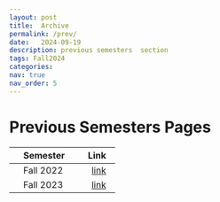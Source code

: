 ```yaml
---
layout: post
title:  Archive
permalink: /prev/
date:   2024-09-19
description: previous semesters  section
tags: Fall2024
categories:
nav: true
nav_order: 5
---
```

# Previous Semesters Pages

| &nbsp; &nbsp; Semester &nbsp; &nbsp;   | &nbsp; Link  &nbsp; |
|---------------------------------------|----------: |
| &nbsp; &nbsp; Fall 2022 &nbsp; &nbsp; | &nbsp; <a href='/Fall2022'>link</a> &nbsp; |
| &nbsp; &nbsp; Fall 2023 &nbsp; &nbsp; | &nbsp; <a href='/Fall2023'>link</a> &nbsp; | 

